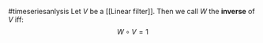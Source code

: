 #timeseriesanlysis 
Let $V$ be a [[Linear filter]]. Then we call $W$ the **inverse** of $V$ iff:
$$
W \circ V = 1
$$
